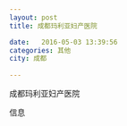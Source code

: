 ```yaml
--- 
layout: post 
title: 成都玛利亚妇产医院

date:   2016-05-03 13:39:56 
categories: 其他  
city: 成都
  
--- 
```

   
成都玛利亚妇产医院

信息

